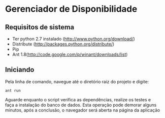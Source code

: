 # Gerenciador de Disponibilidade

## Requisitos de sistema

* Ter python 2.7 instalado (http://www.python.org/download/)
 * Distribute (http://packages.python.org/distribute/)
 * Pip
* Ant 1.8(http://code.google.com/p/winant/downloads/list)

## Iniciando

Pela linha de comando, navegue até o diretório raiz do projeto e digite:

	ant run
	
Aguarde enquanto o script verifica as dependências, realize os testes e faça a instalação do banco de dados. Esta operação pode 
demorar alguns minutos, após a conclusão, o navegador será aberta na página da aplicação
